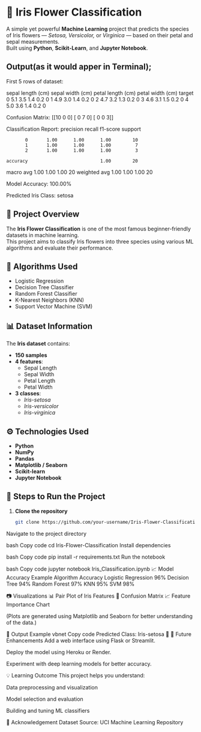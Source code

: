 # 🌸 Iris Flower Classification

A simple yet powerful **Machine Learning** project that predicts the species of Iris flowers — *Setosa, Versicolor,* or *Virginica* — based on their petal and sepal measurements.  
Built using **Python**, **Scikit-Learn**, and **Jupyter Notebook**.

## Output(as it would apper in Terminal);
First 5 rows of dataset:

sepal length (cm)  sepal width (cm)  petal length (cm)  petal width (cm)  target
0                5.1               3.5                1.4               0.2       0
1                4.9               3.0                1.4               0.2       0
2                4.7               3.2                1.3               0.2       0
3                4.6               3.1                1.5               0.2       0
4                5.0               3.6                1.4               0.2       0


Confusion Matrix:
[[10  0  0]
 [ 0  7  0]
 [ 0  0  3]]

Classification Report:
              precision    recall  f1-score   support

           0       1.00      1.00      1.00        10
           1       1.00      1.00      1.00         7
           2       1.00      1.00      1.00         3

    accuracy                           1.00        20
   macro avg       1.00      1.00      1.00        20
weighted avg       1.00      1.00      1.00        20


Model Accuracy: 100.00%

Predicted Iris Class: setosa


## 📘 Project Overview

The **Iris Flower Classification** is one of the most famous beginner-friendly datasets in machine learning.  
This project aims to classify Iris flowers into three species using various ML algorithms and evaluate their performance.


## 🧠 Algorithms Used
- Logistic Regression  
- Decision Tree Classifier  
- Random Forest Classifier  
- K-Nearest Neighbors (KNN)  
- Support Vector Machine (SVM)

## 📊 Dataset Information

The **Iris dataset** contains:
- **150 samples**
- **4 features**:
  - Sepal Length  
  - Sepal Width  
  - Petal Length  
  - Petal Width  
- **3 classes**:
  - *Iris-setosa*  
  - *Iris-versicolor*  
  - *Iris-virginica*

## ⚙️ Technologies Used
- **Python**
- **NumPy**
- **Pandas**
- **Matplotlib / Seaborn**
- **Scikit-learn**
- **Jupyter Notebook**
  

## 🚀 Steps to Run the Project

1. **Clone the repository**
   ```bash
   git clone https://github.com/your-username/Iris-Flower-Classification.git
Navigate to the project directory

bash
Copy code
cd Iris-Flower-Classification
Install dependencies

bash
Copy code
pip install -r requirements.txt
Run the notebook

bash
Copy code
jupyter notebook Iris_Classification.ipynb
📈 Model Accuracy Example
Algorithm	Accuracy
Logistic Regression	96%
Decision Tree	94%
Random Forest	97%
KNN	95%
SVM	98%

📷 Visualizations
📊 Pair Plot of Iris Features
🌼 Confusion Matrix
📈 Feature Importance Chart

(Plots are generated using Matplotlib and Seaborn for better understanding of the data.)

🏁 Output Example
vbnet
Copy code
Predicted Class: Iris-setosa 🌸
🧩 Future Enhancements
Add a web interface using Flask or Streamlit.

Deploy the model using Heroku or Render.

Experiment with deep learning models for better accuracy.

💡 Learning Outcome
This project helps you understand:

Data preprocessing and visualization

Model selection and evaluation

Building and tuning ML classifiers

🌟 Acknowledgement
Dataset Source: UCI Machine Learning Repository

